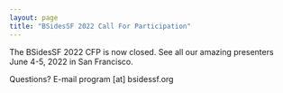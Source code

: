 ```yaml
---
layout: page
title: "BSidesSF 2022 Call For Participation"
---
```


The BSidesSF 2022 CFP is now closed. See all our amazing presenters June 4-5, 2022 in San Francisco.

Questions? E-mail program [at] bsidessf.org

